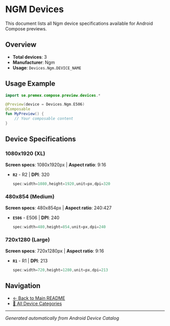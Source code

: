 # NGM Devices

This document lists all Ngm device specifications available for Android Compose previews.

## Overview

- **Total devices**: 3
- **Manufacturer**: Ngm
- **Usage**: `Devices.Ngm.DEVICE_NAME`

## Usage Example

```kotlin
import se.premex.compose.preview.devices.*

@Preview(device = Devices.Ngm.E506)
@Composable
fun MyPreview() {
    // Your composable content
}
```

## Device Specifications

### 1080x1920 (XL)

**Screen specs**: 1080x1920px | **Aspect ratio**: 9:16

- **`R2`** - R2 | **DPI**: 320
  ```kotlin
  spec:width=1080,height=1920,unit=px,dpi=320
  ```

### 480x854 (Medium)

**Screen specs**: 480x854px | **Aspect ratio**: 240:427

- **`E506`** - E506 | **DPI**: 240
  ```kotlin
  spec:width=480,height=854,unit=px,dpi=240
  ```

### 720x1280 (Large)

**Screen specs**: 720x1280px | **Aspect ratio**: 9:16

- **`R1`** - R1 | **DPI**: 213
  ```kotlin
  spec:width=720,height=1280,unit=px,dpi=213
  ```

## Navigation

- [← Back to Main README](../../README.md)
- [📱 All Device Categories](../README.md)

---
*Generated automatically from Android Device Catalog*
